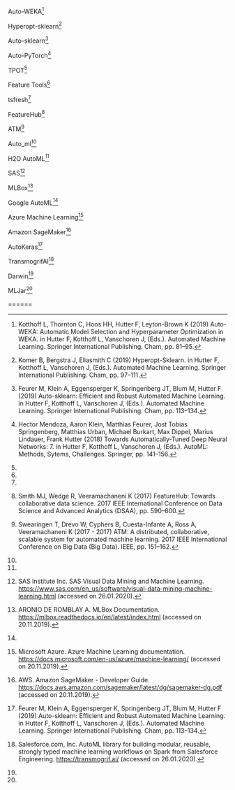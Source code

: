 <!-- **Probably** we will have an introductory text somewhere in the beginning. -->

Auto-WEKA[^AutoWEKA]

Hyperopt-sklearn[^Hyperoptsklearn]

Auto-sklearn[^Autosklearn]

Auto-PyTorch[^AutoPyTorch]

TPOT[^TPOT]

Feature Tools[^FeatureTools]

tsfresh[^tsfresh]

FeatureHub[^FeatureHub]

ATM[^ATM]

Auto_ml[^Auto_ml]

H2O AutoML[^H2O]

SAS[^SAS]

MLBox[^MLBox]

Google AutoML[^Google]

Azure Machine Learning[^Azure]

Amazon SageMaker[^Amazon]

AutoKeras[^AutoKeras]

TransmogrifAI[^TransmogrifAI]

Darwin[^Darwin]

MLJar[^MLJar]

======

[^AutoWEKA]: Kotthoff L, Thornton C, Hoos HH, Hutter F, Leyton-Brown K (2019) Auto-WEKA: Automatic Model Selection and Hyperparameter Optimization in WEKA. in Hutter F, Kotthoff L, Vanschoren J, (Eds.). Automated Machine Learning. Springer International Publishing. Cham, pp. 81–95.

[^Hyperoptsklearn]: Komer B, Bergstra J, Eliasmith C (2019) Hyperopt-Sklearn. in Hutter F, Kotthoff L, Vanschoren J, (Eds.). Automated Machine Learning. Springer International Publishing. Cham, pp. 97–111.

[^Autosklearn]: Feurer M, Klein A, Eggensperger K, Springenberg JT, Blum M, Hutter F (2019) Auto-sklearn: Efficient and Robust Automated Machine Learning. in Hutter F, Kotthoff L, Vanschoren J, (Eds.). Automated Machine Learning. Springer International Publishing. Cham, pp. 113–134.

[^AutoPyTorch]: Hector Mendoza, Aaron Klein, Matthias Feurer, Jost Tobias Springenberg, Matthias Urban, Michael Burkart, Max Dippel, Marius Lindauer, Frank Hutter (2018) Towards Automatically-Tuned Deep Neural Networks: 7. in Hutter F, Kotthoff L, Vanschoren J, (Eds.). AutoML: Methods, Sytems, Challenges. Springer, pp. 141–156.

[^TPOT]: 

[^FeatureTools]: 

[^tsfresh]: 

[^FeatureHub]: Smith MJ, Wedge R, Veeramachaneni K (2017) FeatureHub: Towards collaborative data science. 2017 IEEE International Conference on Data Science and Advanced Analytics (DSAA), pp. 590–600.

[^ATM]: Swearingen T, Drevo W, Cyphers B, Cuesta-Infante A, Ross A, Veeramachaneni K (2017 - 2017) ATM: A distributed, collaborative, scalable system for automated machine learning. 2017 IEEE International Conference on Big Data (Big Data). IEEE, pp. 151–162.

[^Auto_ml]: 

[^H2O]: 

[^SAS]: SAS Institute Inc. SAS Visual Data Mining and Machine Learning. https://www.sas.com/en_us/software/visual-data-mining-machine-learning.html (accessed on 26.01.2020).

[^MLBox]: ARONIO DE ROMBLAY A. MLBox Documentation. https://mlbox.readthedocs.io/en/latest/index.html (accessed on 20.11.2019).

[^Google]: 

[^Azure]: Microsoft Azure. Azure Machine Learning documentation. https://docs.microsoft.com/en-us/azure/machine-learning/ (accessed on 20.11.2019).

[^Amazon]: AWS. Amazon SageMaker - Developer Guide. https://docs.aws.amazon.com/sagemaker/latest/dg/sagemaker-dg.pdf (accessed on 20.11.2019).

[^AutoKeras]: Feurer M, Klein A, Eggensperger K, Springenberg JT, Blum M, Hutter F (2019) Auto-sklearn: Efficient and Robust Automated Machine Learning. in Hutter F, Kotthoff L, Vanschoren J, (Eds.). Automated Machine Learning. Springer International Publishing. Cham, pp. 113–134.

[^TransmogrifAI]: Salesforce.com, Inc. AutoML library for building modular, reusable, strongly typed machine learning workflows on Spark from Salesforce Engineering. https://transmogrif.ai/ (accessed on 26.01.2020).

[^Darwin]: 

[^MLJar]: 
